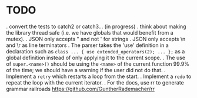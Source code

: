 
# TODO

. convert the tests to catch2 or catch3... (in progress)
. think about making the library thread safe (i.e. we have globals that would
  benefit from a mutex).
. JSON only accepts " and not ' for strings
. JSON only accepts \n and \r as line terminators
. The parser takes the 'use' definition in a declaration such as
  `class ... { use extended_operators(2); ... };` as a global
  definition instead of only applying it to the current scope.
. The use of `super.<name>()` should be using the `<name>` of the
  current function 99.9% of the time; we should have a warning
  if the user did not do that.
. Implement a `retry` which restarts a loop from the start.
. Implement a `redo` to repeat the loop with the current iterator.
. For the docs, use rr to generate grammar railroads
  https://github.com/GuntherRademacher/rr

